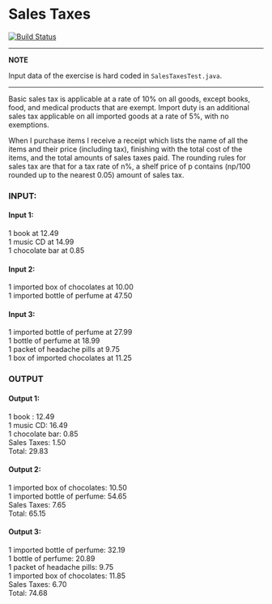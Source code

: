 # Sales Taxes

[![Build Status](https://travis-ci.com/sfnbvl/sales-taxes.svg?branch=master)](https://travis-ci.com/sfnbvl/sales-taxes)

---
**NOTE**

Input data of the exercise is hard coded in `SalesTaxesTest.java`.

---

Basic sales tax is applicable at a rate of 10% on all goods, except books, food, and medical products that are exempt. Import duty is an additional sales tax applicable on all imported goods at a rate of 5%, with no exemptions.

When I purchase items I receive a receipt which lists the name of all the items and their price (including tax), finishing with the total cost of the items, and the total amounts of sales taxes paid. The rounding rules for sales tax are that for a tax rate of n%, a shelf price of p contains (np/100 rounded up to the nearest 0.05) amount of sales tax.

### INPUT:

#### Input 1:
1 book at 12.49\
1 music CD at 14.99\
1 chocolate bar at 0.85

#### Input 2:
1 imported box of chocolates at 10.00\
1 imported bottle of perfume at 47.50

#### Input 3:
1 imported bottle of perfume at 27.99\
1 bottle of perfume at 18.99\
1 packet of headache pills at 9.75\
1 box of imported chocolates at 11.25

### OUTPUT

#### Output 1:
1 book : 12.49\
1 music CD: 16.49\
1 chocolate bar: 0.85\
Sales Taxes: 1.50\
Total: 29.83

#### Output 2:
1 imported box of chocolates: 10.50\
1 imported bottle of perfume: 54.65\
Sales Taxes: 7.65\
Total: 65.15

#### Output 3:
1 imported bottle of perfume: 32.19\
1 bottle of perfume: 20.89\
1 packet of headache pills: 9.75\
1 imported box of chocolates: 11.85\
Sales Taxes: 6.70\
Total: 74.68
